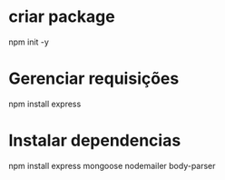 # criar package
npm init -y

# Gerenciar requisições
npm install express

# Instalar dependencias
npm install express mongoose nodemailer body-parser